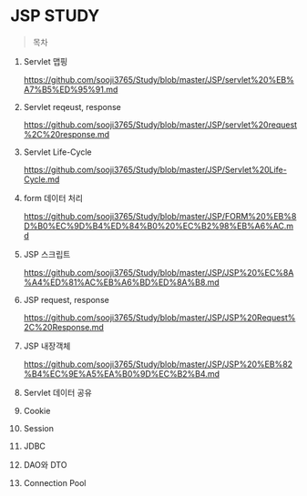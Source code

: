 # JSP STUDY

> 목차

1. Servlet 맵핑		

    https://github.com/sooji3765/Study/blob/master/JSP/servlet%20%EB%A7%B5%ED%95%91.md

2. Servlet reqeust, response
    
    https://github.com/sooji3765/Study/blob/master/JSP/servlet%20request%2C%20response.md

3. Servlet Life-Cycle
    
    https://github.com/sooji3765/Study/blob/master/JSP/Servlet%20Life-Cycle.md

4. form 데이터 처리		
    
    https://github.com/sooji3765/Study/blob/master/JSP/FORM%20%EB%8D%B0%EC%9D%B4%ED%84%B0%20%EC%B2%98%EB%A6%AC.md

5. JSP 스크립트	
    
    https://github.com/sooji3765/Study/blob/master/JSP/JSP%20%EC%8A%A4%ED%81%AC%EB%A6%BD%ED%8A%B8.md

6. JSP request, response		
    
    https://github.com/sooji3765/Study/blob/master/JSP/JSP%20Request%2C%20Response.md


7. JSP 내장객체

    https://github.com/sooji3765/Study/blob/master/JSP/JSP%20%EB%82%B4%EC%9E%A5%EA%B0%9D%EC%B2%B4.md
    
8. Servlet 데이터 공유		

9. Cookie		

10. Session		

11. JDBC		

12. DAO와 DTO		

13. Connection Pool